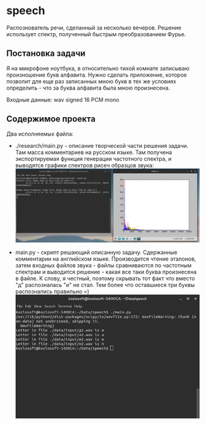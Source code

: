 # speech
Распознователь речи, сделанный за несколько вечеров.
Решение использует спектр, полученный быстрым преобразованием Фурье. 

## Постановка задачи
Я на микрофоне ноутбука, в относительно тихой комнате записываю
произношение букв алфавита. Нужно сделать приложение, которое позволит
для еще раз записанных мною букв в тех же условиях определить - что 
за буква алфавита была мною произнесена. 

Входные данные: wav signed 16 PCM mono

## Содержимое проекта
Два исполняемых файла:

* ./research/main.py - описание творческой части решения задачи.
Там масса комментариев на русском языке. 
Там получена экспортируемая функция генерации частотного спектра, и 
выводятся графики спектров рисеч образцов звука:
![Research](./data/images/research.png)


* main.py - скрипт решающий описанную задачу. 
Сдержанные комментарии на английском языке. 
Производится чтение эталонов, затем входных файлов звука - 
файлы сравниваются по частотным спектрам и выводится решение - 
какая все таки буква произнесена в файле. 
К слову, я честный, поэтому скрывать тот факт что 
вместо "д" распозналась "и" не стал. Тем более что оставшиеся три
буквы распознались правильно =)
![Main](./data/images/main_algo.png)
